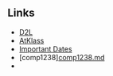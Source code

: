 ## Links
- [D2L](https://learn.georgebrown.ca)
- [AtKlass](https://app.atklass.com)
- [Important Dates](https://www.georgebrown.ca/current-students/important-dates?term=27246&category=131)
- [comp1238][comp1238.md](https://github.com/RashidMusaid2025/links/blob/main/comp1238.md)
- 
